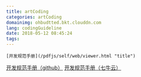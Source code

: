 ```yaml
---
title: artCoding
categories: artCoding
domainimg: ohbudtted.bkt.clouddn.com
lang: codingGuideline
date: 2018-05-12 08:45:24
tags:
---
```

```
[开发规范手册](/pdfjs/self/web/viewer.html "title")
```
<a target="_blank" href="/self/pdfjs/web/viewer.html">开发规范手册（github）</a>
<a target="_blank" href="http://ohbudtted.bkt.clouddn.com/artCode.pdf">开发规范手册（七牛云）</a>
